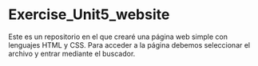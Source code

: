 # Exercise_Unit5_website
Este es un repositorio en el que crearé una página web simple con lenguajes HTML y CSS. Para acceder a la página debemos seleccionar el archivo y entrar mediante el buscador.
